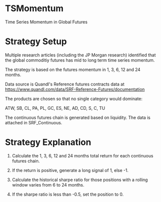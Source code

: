 # TSMomentum
Time Series Momentum in Global Futures

# Strategy Setup
Multiple research articles (including the JP Morgan research) identified that the global commoditiy futures has mid to long 
term time series momentum.

The strategy is based on the futures momentum in 1, 3, 6, 12 and 24 months. 

Data source is Quandl's Reference futures contracts data at https://www.quandl.com/data/SRF-Reference-Futures/documentation

The products are chosen so that no single category would dominate:

ATW, SB, CL, PA, PL, GC, ES, NE, AD, CD, S, C, TU

The continuous futures chain is generated based on liquidity. The data is attached in SRF_Continuous.

# Strategy Explanation
1. Calculate the 1, 3, 6, 12 and 24 months total return for each continuous futures chain.

2. If the return is positive, generate a long signal of 1, else -1.

3. Calculate the historical sharpe ratio for those positions with a rolling window varies from 6 to 24 months.

4. If the sharpe ratio is less than -0.5, set the position to 0.



